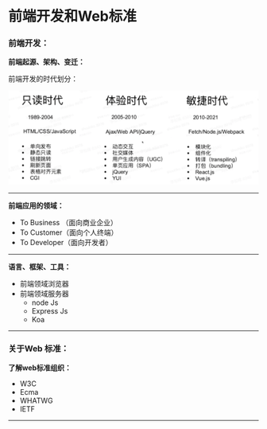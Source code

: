 # 前端开发和Web标准

###  前端开发：



**前端起源、架构、变迁：**

前端开发的时代划分：

![前端开发时代划分](https://raw.githubusercontent.com/lesenelir/ByteDance-WebCampers/master/04-Web/pic/1.png)

---



**前端应用的领域：**

- To Business （面向商业企业）
- To Customer（面向个人终端）
- To Developer（面向开发者）

---



**语言、框架、工具：**

- 前端领域浏览器
- 前端领域服务器
    - node Js
    - Express Js
    - Koa

---

### 关于Web 标准：



**了解web标准组织：**

- W3C
- Ecma
- WHATWG
- IETF

---

